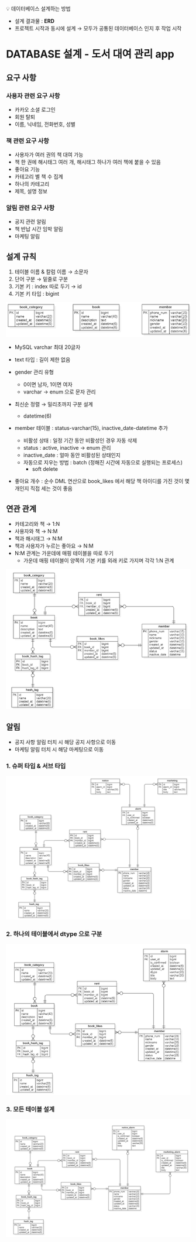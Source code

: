 💡 데이터베이스 설계하는 방법
- 설계 결과물 : **ERD**
- 프로젝트 시작과 동시에 설계 → 모두가 공통된 데이터베이스 인지 후 작업 시작

# DATABASE 설계 - 도서 대여 관리 app
## 요구 사항
### 사용자 관련 요구 사항
- 카카오 소셜 로그인
- 회원 탈퇴
- 이름, 닉네임, 전화번호, 성별

### 책 관련 요구 사항
- 사용자가 여러 권의 책 대여 가능
- 책 한 권에 해시태그 여러 개, 해시태그 하나가 여러 책에 붙을 수 있음
- 좋아요 기능
- 카테고리 별 책 수 집계
- 하나의 카테고리
- 제목, 설명 정보

### 알림 관련 요구 사항
- 공지 관련 알림
- 책 반납 시간 임박 알림
- 마케팅 알림

## 설계 규칙
1. 테이블 이름 & 칼럼 이름 → 소문자
2. 단어 구분 → 밑줄로 구분
3. 기본 키 : index 따로 두기 → id
4. 기본 키 타입 : bigint

![도서대여_설계규칙](img/도서대여설계규칙.png)
- MySQL varchar 최대 20글자
- text 타입 : 길이 제한 없음
- gender 관리 유형 
  - 0이면 남자, 1이면 여자
  - varchar → enum 으로 문자 관리

- 최신순 정렬 → 밀리초까지 구분 설계
  - datetime(6)

- member 테이블 : status-varchar(15), inactive_date-datetime 추가
  - 비활성 상태 : 일정 기간 동안 비활성인 경우 자동 삭제
  - status : active, inactive → enum 관리
  - inactive_date : 얼마 동안 비활성된 상태인지
  - 자동으로 지우는 방법 : batch (정해진 시간에 자동으로 실행되는 프로세스)
    - soft delete

- 좋아요 개수 : 순수 DML 연산으로 book_likes 에서 해당 책 아이디를 가진 것이 몇 개인지 직접 세는 것이 좋음

## 연관 관계
- 카테고리와 책 → 1:N
- 사용자와 책 → N:M
- 책과 해시태그 → N:M
- 책과 사용자가 누르는 좋아요 → N:M
- N:M 관계는 가운데에 매핑 테이블을 따로 두기
  - 가운데 매핑 테이블이 양쪽의 기본 키를 외래 키로 가지며 각각 1:N 관계

![도서대여ERD](img/도서대여ERD.png)

## 알림
- 공지 사항 알림 터치 시 해당 공지 사항으로 이동
- 마케팅 알림 터치 시 해당 마케팅으로 이동

### 1. 슈퍼 타입 & 서브 타입
![Untitled](img/도서대여알림1.png)

### 2. 하나의 테이블에서 dtype 으로 구분
![Untitled](img/도서대여알림2.png)

### 3. 모든 테이블 설계
![Untitled](img/도서대여알림3.png)
